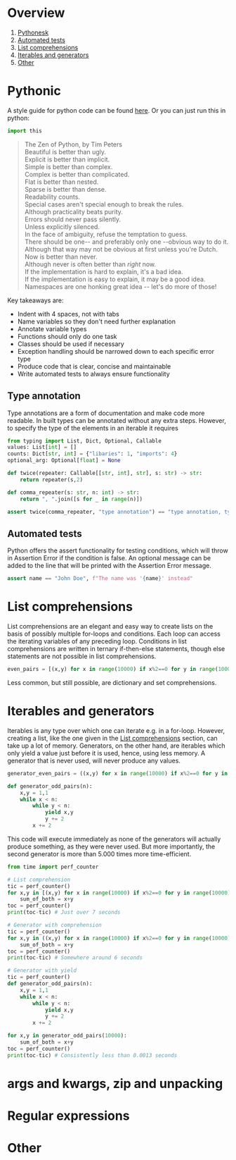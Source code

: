# Overview
1. [Pythonesk](#pythonesk)
2. [Automated tests](#automated-tests)
3. [List comprehensions](#list-comprehensions)
4. [Iterables and generators](#iterables-and-generators)
10. [Other](#other)


# Pythonic
A style guide for python code can be found [here](https://peps.python.org/pep-0008/).
Or you can just run this in python:
```python
import this
```
> The Zen of Python, by Tim Peters  
Beautiful is better than ugly.  
Explicit is better than implicit.  
Simple is better than complex.  
Complex is better than complicated.  
Flat is better than nested.  
Sparse is better than dense.  
Readability counts.  
Special cases aren't special enough to break the rules.  
Although practicality beats purity.  
Errors should never pass silently.  
Unless explicitly silenced.  
In the face of ambiguity, refuse the temptation to guess.  
There should be one-- and preferably only one --obvious way to do it.  
Although that way may not be obvious at first unless you're Dutch.  
Now is better than never.  
Although never is often better than *right* now.  
If the implementation is hard to explain, it's a bad idea.  
If the implementation is easy to explain, it may be a good idea.  
Namespaces are one honking great idea -- let's do more of those!

Key takeaways are:
- Indent with 4 spaces, not with tabs
- Name variables so they don't need further explanation
- Annotate variable types
- Functions should only do one task
- Classes should be used if necessary
- Exception handling should be narrowed down to each specific error type
- Produce code that is clear, concise and maintainable
- Write automated tests to always ensure functionality

## Type annotation
Type annotations are a form of documentation and make code more readable.
In built types can be annotated without any extra steps.
However, to specify the type of the elements in an iterable it requires
```python
from typing import List, Dict, Optional, Callable
values: List[int] = []
counts: Dict[str, int] = {"libaries": 1, "imports": 4}
optional_arg: Optional[float] = None

def twice(repeater: Callable[[str, int], str], s: str) -> str:
    return repeater(s,2)

def comma_repeater(s: str, n: int) -> str:
    return ", ".join([s for _ in range(n)])

assert twice(comma_repeater, "type annotation") == "type annotation, type annotation"
```


## Automated tests
Python offers the assert functionality for testing conditions, which will throw in Assertion Error if the condition is false.
An optional message can be added to the line that will be printed with the Assertion Error message.
```python
assert name == "John Doe", f"The name was '{name}' instead"
```

# List comprehensions
List comprehensions are an elegant and easy way to create lists on the basis of possibly multiple for-loops and conditions.
Each loop can access the iterating variables of any preceding loop. Conditions in list comprehensions are written in ternary if-then-else statements, though else statements are not possible in list comprehensions. 
```python
even_pairs = [(x,y) for x in range(10000) if x%2==0 for y in range(10000) if y%2==0]
```
Less common, but still possible, are dictionary and set comprehensions.

# Iterables and generators
Iterables is any type over which one can iterate e.g. in a for-loop.
However, creating a list, like the one given in the [List comprehensions](#list-comprehensions) section, can take up a lot of memory.
Generators, on the other hand, are iterables which only yield a value just before it is used, hence, using less memory. A generator that is never used, will never produce any values.
```python
generator_even_pairs = ((x,y) for x in range(10000) if x%2==0 for y in range(10000) if y%2==0)

def generator_odd_pairs(n):
    x,y = 1,1
    while x < n:
        while y < n:
            yield x,y
            y += 2
        x += 2
```
This code will execute immediately as none of the generators will actually produce something, as they were never used.
But more importantly, the second generator is more than 5.000 times more time-efficient.

```python
from time import perf_counter

# List comprehension
tic = perf_counter()
for x,y in [(x,y) for x in range(10000) if x%2==0 for y in range(10000) if y%2==0]:
    sum_of_both = x+y
toc = perf_counter()
print(toc-tic) # Just over 7 seconds

# Generator with comprehension
tic = perf_counter()
for x,y in ((x,y) for x in range(10000) if x%2==0 for y in range(10000) if y%2==0):
    sum_of_both = x+y
toc = perf_counter()
print(toc-tic) # Somewhere around 6 seconds

# Generator with yield
tic = perf_counter()
def generator_odd_pairs(n):
    x,y = 1,1
    while x < n:
        while y < n:
            yield x,y
            y += 2
        x += 2

for x,y in generator_odd_pairs(10000):
    sum_of_both = x+y
toc = perf_counter()
print(toc-tic) # Consistently less than 0.0013 seconds
```



# args and kwargs, zip and unpacking

# Regular expressions

# Other